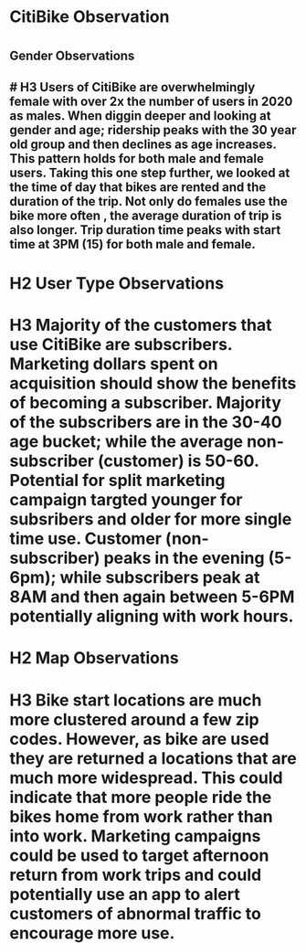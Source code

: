 <H1> CitiBike Observation <H1>

<H2> Gender Observations <H2>
# H3 Users of CitiBike are overwhelmingly female with over 2x the number of users in 2020 as males.  When diggin deeper and looking at gender and age; ridership peaks with the 30 year old group and then declines as age increases.  This pattern holds for both male and female users.  Taking this one step further, we looked at the time of day that bikes are rented and the duration of the trip.  Not only do females use the bike more often , the average duration of trip is also longer.  Trip duration time peaks with start time at 3PM (15) for both male and female.

# H2 User Type Observations
# H3 Majority of the customers that use CitiBike are subscribers.  Marketing dollars spent on acquisition should show the benefits of becoming a subscriber.  Majority of the subscribers are in the 30-40 age bucket; while the average non-subscriber (customer) is 50-60.  Potential for split marketing campaign targted younger for subsribers and older for more single time use.  Customer (non-subscriber) peaks in the evening (5-6pm); while subscribers peak at 8AM and then again between 5-6PM potentially aligning with work hours. 

# H2 Map Observations
# H3 Bike start locations are much more clustered around a few zip codes.  However, as bike are used they are returned a locations that are much more widespread.  This could indicate that more people ride the bikes home from work rather than into work.  Marketing campaigns could be used to target afternoon return from work trips and could potentially use an app to alert customers of abnormal traffic to encourage more use.


